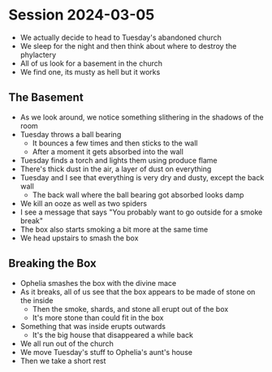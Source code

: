 # Session 2024-03-05

- We actually decide to head to Tuesday's abandoned church
- We sleep for the night and then think about where to destroy the phylactery
- All of us look for a basement in the church
- We find one, its musty as hell but it works

## The Basement

- As we look around, we notice something slithering in the shadows of the room
- Tuesday throws a ball bearing
  - It bounces a few times and then sticks to the wall
  - After a moment it gets absorbed into the wall
- Tuesday finds a torch and lights them using produce flame
- There's thick dust in the air, a layer of dust on everything
- Tuesday and I see that everything is very dry and dusty, except the back wall
  - The back wall where the ball bearing got absorbed looks damp
- We kill an ooze as well as two spiders
- I see a message that says "You probably want to go outside for a smoke break"
- The box also starts smoking a bit more at the same time
- We head upstairs to smash the box

## Breaking the Box

- Ophelia smashes the box with the divine mace
- As it breaks, all of us see that the box appears to be made of stone on the inside
  - Then the smoke, shards, and stone all erupt out of the box
  - It's more stone than could fit in the box
- Something that was inside erupts outwards
  - It's the big house that disappeared a while back
- We all run out of the church
- We move Tuesday's stuff to Ophelia's aunt's house
- Then we take a short rest
